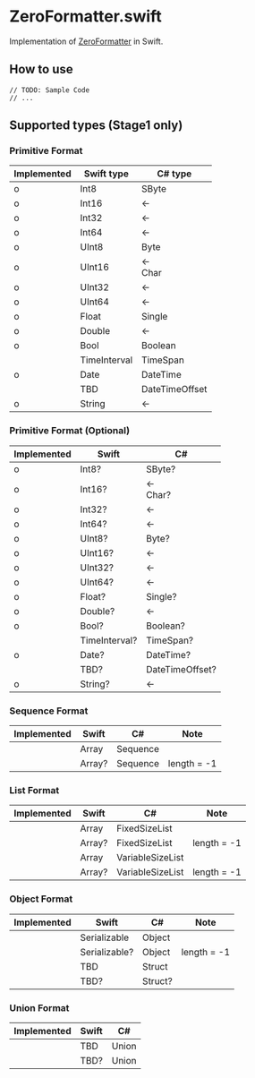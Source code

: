 # ZeroFormatter.swift

Implementation of [ZeroFormatter](https://github.com/neuecc/ZeroFormatter) in Swift.

## How to use

```
// TODO: Sample Code
// ...
```

## Supported types (Stage1 only)

### Primitive Format

| Implemented | Swift type | C# type |
| ---- | ---- | ---- |
| o | Int8 | SByte |
| o | Int16 | ← |
| o | Int32 | ← |
| o | Int64 | ← |
| o | UInt8 | Byte |
| o | UInt16 | ←<br />Char |
| o | UInt32 | ← |
| o | UInt64 | ← |
| o | Float | Single |
| o | Double | ← |
| o | Bool | Boolean |
| | TimeInterval | TimeSpan |
| o | Date | DateTime |
| | TBD | DateTimeOffset |
| o | String | ← |

### Primitive Format (Optional)

| Implemented | Swift | C# |
| ---- | ---- | ---- |
| o | Int8? | SByte? |
| o | Int16? | ←<br />Char? |
| o | Int32? | ← |
| o | Int64? | ← |
| o | UInt8? | Byte? |
| o | UInt16? | ← |
| o | UInt32? | ← |
| o | UInt64? | ← |
| o | Float? | Single? |
| o | Double? | ← |
| o | Bool? | Boolean? |
| | TimeInterval? | TimeSpan? |
| o | Date? | DateTime? |
| | TBD? | DateTimeOffset? |
| o | String? | ← |

### Sequence Format

| Implemented | Swift | C# | Note |
| ---- | ---- | ---- | ---- |
| | Array<T> | Sequence<T> | |
| | Array<T>? | Sequence<T> | length = -1 |

### List Format

| Implemented | Swift | C# | Note |
| ---- | ---- | ---- | ---- |
| | Array<T> | FixedSizeList | |
| | Array<T>? | FixedSizeList | length = -1 |
| | Array<Any> | VariableSizeList | |
| | Array<Any>? | VariableSizeList | length = -1 |

### Object Format

| Implemented | Swift | C# | Note |
| ---- | ---- | ---- | ---- |
| | Serializable | Object | |
| | Serializable? | Object | length = -1 |
| | TBD | Struct | |
| | TBD? | Struct? | |

### Union Format

| Implemented | Swift | C# |
| ---- | ---- | ---- |
| | TBD | Union |
| | TBD? | Union |
